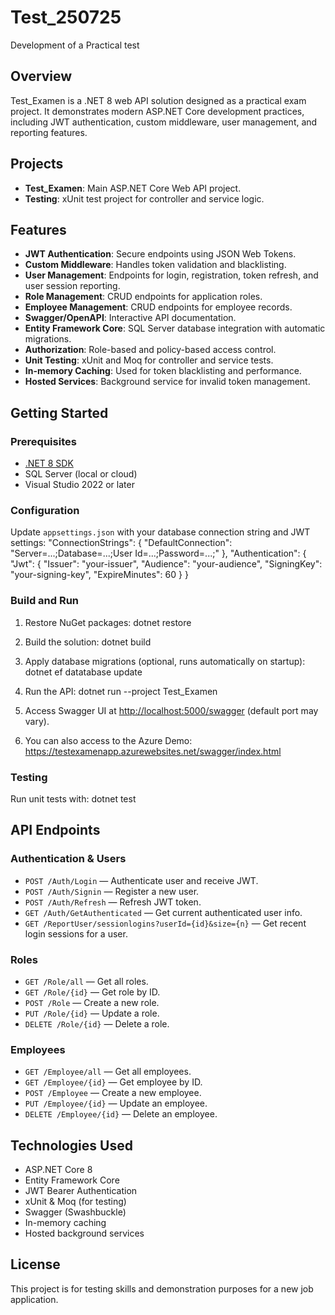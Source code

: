 # Test_250725
Development of a Practical test

## Overview

Test_Examen is a .NET 8 web API solution designed as a practical exam project. It demonstrates modern ASP.NET Core development practices, including JWT authentication, custom middleware, user management, and reporting features.

## Projects

- **Test_Examen**: Main ASP.NET Core Web API project.
- **Testing**: xUnit test project for controller and service logic.

## Features

- **JWT Authentication**: Secure endpoints using JSON Web Tokens.
- **Custom Middleware**: Handles token validation and blacklisting.
- **User Management**: Endpoints for login, registration, token refresh, and user session reporting.
- **Role Management**: CRUD endpoints for application roles.
- **Employee Management**: CRUD endpoints for employee records.
- **Swagger/OpenAPI**: Interactive API documentation.
- **Entity Framework Core**: SQL Server database integration with automatic migrations.
- **Authorization**: Role-based and policy-based access control.
- **Unit Testing**: xUnit and Moq for controller and service tests.
- **In-memory Caching**: Used for token blacklisting and performance.
- **Hosted Services**: Background service for invalid token management.

## Getting Started

### Prerequisites

- [.NET 8 SDK](https://dotnet.microsoft.com/download/dotnet/8.0)
- SQL Server (local or cloud)
- Visual Studio 2022 or later

### Configuration

Update `appsettings.json` with your database connection string and JWT settings:
"ConnectionStrings": { "DefaultConnection": "Server=...;Database=...;User Id=...;Password=...;" }, "Authentication": { "Jwt": { "Issuer": "your-issuer", "Audience": "your-audience", "SigningKey": "your-signing-key", "ExpireMinutes": 60 } }


### Build and Run

1. Restore NuGet packages: dotnet restore

2. Build the solution: dotnet build
   
3. Apply database migrations (optional, runs automatically on startup): dotnet ef datatabase update

4. Run the API: dotnet run --project Test_Examen

5. Access Swagger UI at [http://localhost:5000/swagger](http://localhost:5000/swagger) (default port may vary).

6. You can also access to the Azure Demo: https://testexamenapp.azurewebsites.net/swagger/index.html

### Testing

Run unit tests with: dotnet test


## API Endpoints

### Authentication & Users

- `POST /Auth/Login` — Authenticate user and receive JWT.
- `POST /Auth/Signin` — Register a new user.
- `POST /Auth/Refresh` — Refresh JWT token.
- `GET /Auth/GetAuthenticated` — Get current authenticated user info.
- `GET /ReportUser/sessionlogins?userId={id}&size={n}` — Get recent login sessions for a user.

### Roles

- `GET /Role/all` — Get all roles.
- `GET /Role/{id}` — Get role by ID.
- `POST /Role` — Create a new role.
- `PUT /Role/{id}` — Update a role.
- `DELETE /Role/{id}` — Delete a role.

### Employees

- `GET /Employee/all` — Get all employees.
- `GET /Employee/{id}` — Get employee by ID.
- `POST /Employee` — Create a new employee.
- `PUT /Employee/{id}` — Update an employee.
- `DELETE /Employee/{id}` — Delete an employee.

## Technologies Used

- ASP.NET Core 8
- Entity Framework Core
- JWT Bearer Authentication
- xUnit & Moq (for testing)
- Swagger (Swashbuckle)
- In-memory caching
- Hosted background services

## License

This project is for testing skills and demonstration purposes for a new job application.


